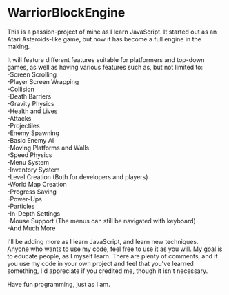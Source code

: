 # WarriorBlockEngine

This is a passion-project of mine as I learn JavaScript. It started out as an Atari Asteroids-like game, but now it has become a full engine in the making.

It will feature different features suitable for platformers and top-down games,
as well as having various features such as, but not limited to:<br>
-Screen Scrolling<br>
-Player Screen Wrapping<br>
-Collision<br>
-Death Barriers<br>
-Gravity Physics<br>
-Health and Lives<br>
-Attacks<br>
-Projectiles<br>
-Enemy Spawning<br>
-Basic Enemy AI<br>
-Moving Platforms and Walls<br>
-Speed Physics<br>
-Menu System<br>
-Inventory System<br>
-Level Creation (Both for developers and players)<br>
-World Map Creation<br>
-Progress Saving<br>
-Power-Ups<br>
-Particles<br>
-In-Depth Settings<br>
-Mouse Support (The menus can still be navigated with keyboard)<br>
-And Much More<br>

I'll be adding more as I learn JavaScript, and learn new techniques.<br>
Anyone who wants to use my code, feel free to use it as you will. My goal is to educate people, as I myself learn. There are plenty of comments, and if you use my code in your own project and feel that you've learned something, I'd appreciate if you credited me, though it isn't necessary.<br>

Have fun programming, just as I am.